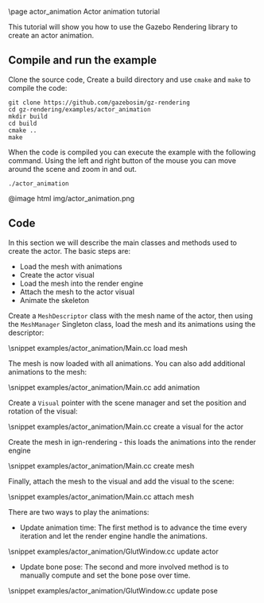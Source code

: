 \page actor_animation Actor animation tutorial

This tutorial will show you how to use the Gazebo Rendering library to create an actor animation.

## Compile and run the example

Clone the source code, Create a build directory and use `cmake` and `make` to compile the code:

```{.sh}
git clone https://github.com/gazebosim/gz-rendering
cd gz-rendering/examples/actor_animation
mkdir build
cd build
cmake ..
make
```

When the code is compiled you can execute the example with the following command. Using the left and right button of the mouse you can move around the scene and zoom in and out.

```{.sh}
./actor_animation
```

@image html img/actor_animation.png

## Code

In this section we will describe the main classes and methods used to create the actor. The basic steps are:

 - Load the mesh with animations
 - Create the actor visual
 - Load the mesh into the render engine
 - Attach the mesh to the actor visual
 - Animate the skeleton

Create a `MeshDescriptor` class with the mesh name of the actor, then using the `MeshManager` Singleton class, load the mesh and its animations using the descriptor:

\snippet examples/actor_animation/Main.cc load mesh

The mesh is now loaded with all animations. You can also add additional animations to the mesh:

\snippet examples/actor_animation/Main.cc add animation

Create a `Visual` pointer with the scene manager and set the position and rotation of the visual:

\snippet examples/actor_animation/Main.cc create a visual for the actor

Create the mesh in ign-rendering - this loads the animations into the render engine

\snippet examples/actor_animation/Main.cc create mesh

Finally, attach the mesh to the visual and add the visual to the scene:

\snippet examples/actor_animation/Main.cc attach mesh

There are two ways to play the animations:

 - Update animation time: The first method is to advance the time every iteration and let the render engine handle the animations.

\snippet examples/actor_animation/GlutWindow.cc update actor

 - Update bone pose: The second and more involved method is to manually compute and set the bone pose over time.

\snippet examples/actor_animation/GlutWindow.cc update pose

